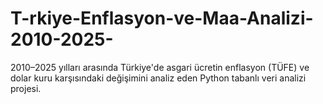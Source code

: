 # T-rkiye-Enflasyon-ve-Maa-Analizi-2010-2025-
2010–2025 yılları arasında Türkiye'de asgari ücretin enflasyon (TÜFE) ve dolar kuru karşısındaki değişimini analiz eden Python tabanlı veri analizi projesi.

